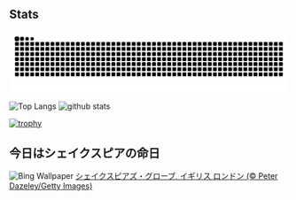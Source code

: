 ## Stats
<picture>
  <source media="(prefers-color-scheme: dark)" srcset="https://raw.githubusercontent.com/ba230t/ba230t/output/github-contribution-grid-snake-dark.svg">
  <source media="(prefers-color-scheme: light)" srcset="https://raw.githubusercontent.com/ba230t/ba230t/output/github-contribution-grid-snake.svg">
  <img alt="github contribution grid snake animation" src="https://raw.githubusercontent.com/ba230t/ba230t/output/github-contribution-grid-snake.svg">
</picture>

<p align="left">
  <img alt="Top Langs" height="150px" src="https://github-readme-stats.vercel.app/api/top-langs/?username=ba230t&layout=compact&theme=transparent" />
  <img alt="github stats" height="150px" src="https://github-readme-stats.vercel.app/api?username=ba230t&theme=transparent" />
</p>

[![trophy](https://github-profile-trophy.vercel.app/?username=ba230t&theme=transparent&column=7)](https://github.com/ryo-ma/github-profile-trophy)


<!-- Bing Wallpaper Start -->
## 今日はシェイクスピアの命日
![Bing Wallpaper](https://www.bing.com/th?id=OHR.GlobeTheatre_JA-JP1842538883_1920x1080.jpg&rf=LaDigue_1920x1080.jpg&pid=hp)
[シェイクスピアズ・グローブ, イギリス ロンドン (© Peter Dazeley/Getty Images)](https://www.bing.com/search?q=%E3%82%B7%E3%82%A7%E3%82%A4%E3%82%AF%E3%82%B9%E3%83%94%E3%82%A2%E3%82%BA%E3%83%BB%E3%82%B0%E3%83%AD%E3%83%BC%E3%83%96%2c+%E3%83%AD%E3%83%B3%E3%83%89%E3%83%B3%2c+%E3%82%A4%E3%82%AE%E3%83%AA%E3%82%B9+&form=hpcapt&filters=HpDate%3a%2220250422_1500%22)
<!-- Bing Wallpaper End -->
